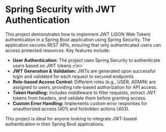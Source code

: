 # Spring Security with JWT Authentication

This project demonstrates how to implement JWT (JSON Web Token) authentication in a Spring Boot application using Spring Security. The application secures REST APIs, ensuring that only authenticated users can access protected resources. Key features include:

- **User Authentication:** The project uses Spring Security to authenticate users based on JWT tokens.<\n>
- **JWT Generation & Validation:** JWTs are generated upon successful login and validated for each request to secured endpoints.
- **Role-based Access Control:** Different roles (e.g., USER, ADMIN) are assigned to users, providing role-based authorization for API access.
- **Token Handling:** Includes middleware to filter requests, extract JWT tokens from headers, and validate them before granting access.
- **Custom Error Handling:** Implements custom error responses for unauthorized access (401) and forbidden actions (403).

This project is ideal for anyone looking to integrate JWT-based authentication in their Spring Boot applications.
